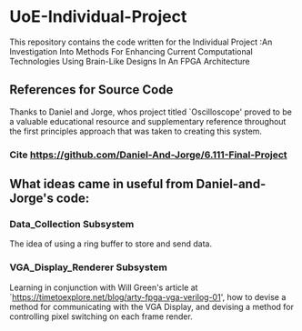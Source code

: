 # UoE-Individual-Project
This repository contains the code written for the Individual Project :An Investigation Into Methods For Enhancing Current Computational Technologies Using Brain-Like Designs In An FPGA Architecture

## References for Source Code
Thanks to Daniel and Jorge, whos project titled `Oscilloscope' proved to be a valuable educational resource and supplementary reference throughout the first principles approach that was taken to creating this system.

### Cite https://github.com/Daniel-And-Jorge/6.111-Final-Project

## What ideas came in useful from Daniel-and-Jorge's code:
### Data_Collection Subsystem
The idea of using a ring buffer to store and send data.

### VGA_Display_Renderer Subsystem
Learning in conjunction with Will Green's article at `https://timetoexplore.net/blog/arty-fpga-vga-verilog-01', how to devise a method for communicating with the VGA Display, and devising a method for controlling pixel switching on each frame render.
